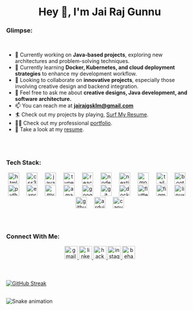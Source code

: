 <br clear="both">

<h1 align="center">Hey 👋, I'm Jai Raj Gunnu</h1>

###

<h3 align="left">Glimpse:</h3>

<br>

- 🔭 Currently working on **Java-based projects**, exploring new architectures and problem-solving techniques.
- 🌱 Currently learning **Docker, Kubernetes, and cloud deployment strategies** to enhance my development workflow.
- 👯 Looking to collaborate on **innovative projects**, especially those involving creative design and backend integration.
- 💬 Feel free to ask me about **creative designs, Java development, and software architecture.**
- 📫 You can reach me at **jairajgsklm@gmail.com**
- 🏄 Check out my projects by playing, [Surf My Resume](https://surfmyresume.vercel.app/).
- 👨‍💻 Check out my professional [portfolio](https://jrg-portfolio-25.vercel.app/).
- 📄 Take a look at my [resume](https://drive.google.com/file/d/1IGUTqi5y6EmrkgrncJKtN9XD6fGXV2dx/view?usp=sharing).

<br>

<br clear="both">
<h3 align="left">Tech Stack:</h3>

<div align="center">
  <img src="https://cdn.jsdelivr.net/gh/devicons/devicon/icons/html5/html5-original.svg" height="30" alt="html5 logo"  />
  <img width="12" />
  <img src="https://cdn.jsdelivr.net/gh/devicons/devicon/icons/css3/css3-original.svg" height="30" alt="css3 logo"  />
  <img width="12" />
  <img src="https://cdn.jsdelivr.net/gh/devicons/devicon/icons/javascript/javascript-original.svg" height="30" alt="javascript logo"  />
  <img width="12" />
  <img src="https://cdn.jsdelivr.net/gh/devicons/devicon/icons/typescript/typescript-original.svg" height="30" alt="typescript logo"  />
  <img width="12" />
  <img src="https://cdn.jsdelivr.net/gh/devicons/devicon/icons/react/react-original.svg" height="30" alt="react logo"  />
  <img width="12" />
  <img src="https://cdn.jsdelivr.net/gh/devicons/devicon/icons/nodejs/nodejs-original.svg" height="30" alt="nodejs logo"  />
  <img width="12" />
  <img src="https://cdn.jsdelivr.net/gh/devicons/devicon/icons/nextjs/nextjs-original.svg" height="30" alt="nextjs logo"  />
  <img width="12" />
  <img src="https://cdn.jsdelivr.net/gh/devicons/devicon/icons/mongodb/mongodb-original.svg" height="30" alt="mongodb logo"  />
  <img width="12" />
  <img src="https://cdn.jsdelivr.net/gh/devicons/devicon/icons/tailwindcss/tailwindcss-original-wordmark.svg" height="30" alt="tailwindcss logo"  />
  <img width="12" />
  <img src="https://cdn.jsdelivr.net/gh/devicons/devicon/icons/bootstrap/bootstrap-original.svg" height="30" alt="bootstrap logo"  />
  <img width="12" />
  <img src="https://cdn.jsdelivr.net/gh/devicons/devicon/icons/python/python-original.svg" height="30" alt="python logo"  />
  <img width="12" />
  <img src="https://cdn.jsdelivr.net/gh/devicons/devicon/icons/express/express-original.svg" height="30" alt="express logo"  />
  <img width="12" />
  <img src="https://cdn.jsdelivr.net/gh/devicons/devicon/icons/mysql/mysql-original.svg" height="30" alt="mysql logo"  />
  <img width="12" />
  <img src="https://cdn.jsdelivr.net/gh/devicons/devicon/icons/amazonwebservices/amazonwebservices-line-wordmark.svg" height="30" alt="amazonwebservices logo"  />
  <img width="12" />
  <img src="https://cdn.jsdelivr.net/gh/devicons/devicon/icons/googlecloud/googlecloud-original.svg" height="30" alt="googlecloud logo"  />
  <img width="12" />
  <img src="https://cdn.jsdelivr.net/gh/devicons/devicon/icons/git/git-original.svg" height="30" alt="git logo"  />
  <img width="12" />
  <img src="https://cdn.jsdelivr.net/gh/devicons/devicon/icons/docker/docker-original.svg" height="30" alt="docker logo"  />
  <img width="12" />
  <img src="https://cdn.jsdelivr.net/gh/devicons/devicon/icons/flutter/flutter-original.svg" height="30" alt="flutter logo"  />
  <img width="12" />
  <img src="https://cdn.jsdelivr.net/gh/devicons/devicon/icons/figma/figma-original.svg" height="30" alt="figma logo"  />
  <img width="12" />
  <img src="https://cdn.jsdelivr.net/gh/devicons/devicon/icons/linux/linux-original.svg" height="30" alt="linux logo"  />
  <img width="12" />
  <img src="https://cdn.jsdelivr.net/gh/devicons/devicon/icons/github/github-original.svg" height="30" alt="github logo"  />
  <img width="12" />
  <img src="https://cdn.jsdelivr.net/gh/devicons/devicon/icons/arduino/arduino-original.svg" height="30" alt="arduino logo"  />
  <img width="12" />
  <img src="https://cdn.jsdelivr.net/gh/devicons/devicon/icons/canva/canva-original.svg" height="30" alt="canva logo"  />
</div>

###

<br clear="both">
<h3 align="left">Connect With Me:</h3>

<div align="center">
  <a href="mailto:jairajgsklm@gmail.com" target="_blank">
    <img src="https://img.shields.io/static/v1?message=Gmail&logo=gmail&label=&color=000&logoColor=white&labelColor=&style=for-the-badge" height="35" alt="gmail logo"  />
  </a>
  <a href="https://linkedin.com/in/jairajgunnu" target="_blank">
    <img src="https://img.shields.io/static/v1?message=LinkedIn&logo=linkedin&label=&color=1976d2&logoColor=white&labelColor=&style=for-the-badge" height="35" alt="linkedin logo"  />
  </a>
  <a href="https://raw.githubusercontent.com/rahuldkjain/github-profile-readme-generator/master/src/images/icons/Social/hackerrank.svg" target="_blank">
    <img src="https://img.shields.io/static/v1?message=HackerRank&logo=hackerrank&label=&color=2EC866&logoColor=white&labelColor=&style=for-the-badge" height="35" alt="hackerrank logo"  />
  </a>
  <a href="https://instagram.com/jairajgunnu" target="_blank">
    <img src="https://img.shields.io/static/v1?message=Instagram&logo=instagram&label=&color=cb366e&logoColor=white&labelColor=&style=for-the-badge" height="35" alt="instagram logo"  />
  </a>
  <a href="https://www.behance.net/jairaj19" target="_blank">
    <img src="https://img.shields.io/static/v1?message=Behance&logo=behance&label=&color=1769ff&logoColor=white&labelColor=&style=for-the-badge" height="35" alt="behance logo"  />
  </a>
</div>

###

<br>

[![GitHub Streak](https://jairajgunnu-git-stats.vercel.app?user=jairajgunnu&theme=rising-sun&hide_longest_streak=true)](https://git.io/streak-stats)

<br clear="both">

<img src="https://raw.githubusercontent.com/jairajgunnu/jairajgunnu/output/snake.svg" alt="Snake animation" />

###
